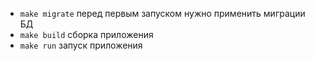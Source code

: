 - ```make migrate``` перед первым запуском нужно применить миграции БД
- ```make build``` сборка приложения
- ```make run``` запуск приложения
